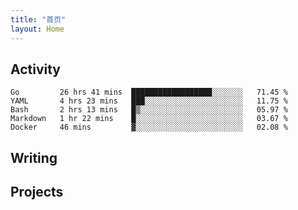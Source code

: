 ```yaml
---
title: "首页"
layout: Home
---
```


## Activity
<!--START_SECTION:waka-->
```text
Go         26 hrs 41 mins  ██████████████████░░░░░░░   71.45 % 
YAML       4 hrs 23 mins   ███░░░░░░░░░░░░░░░░░░░░░░   11.75 % 
Bash       2 hrs 13 mins   █▒░░░░░░░░░░░░░░░░░░░░░░░   05.97 % 
Markdown   1 hr 22 mins    █░░░░░░░░░░░░░░░░░░░░░░░░   03.67 % 
Docker     46 mins         ▓░░░░░░░░░░░░░░░░░░░░░░░░   02.08 % 
```
<!--END_SECTION:waka-->

## Writing
<PindedPosts />

## Projects
<Projects />
